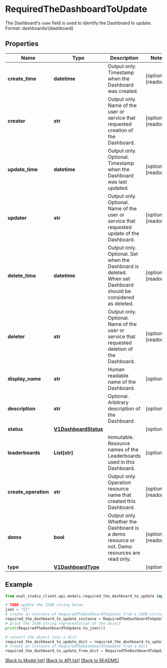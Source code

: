 # RequiredTheDashboardToUpdate

The Dashboard's `name` field is used to identify the Dashboard to update. Format: dashboards/{dashboard}

## Properties

Name | Type | Description | Notes
------------ | ------------- | ------------- | -------------
**create_time** | **datetime** | Output only. Timestamp when the Dashboard was created. | [optional] [readonly] 
**creator** | **str** | Output only. Name of the user or service that requested creation of the Dashboard. | [optional] [readonly] 
**update_time** | **datetime** | Output only. Optional. Timestamp when the Dashboard was last updated. | [optional] [readonly] 
**updater** | **str** | Output only. Optional. Name of the user or service that requested update of the Dashboard. | [optional] [readonly] 
**delete_time** | **datetime** | Output only. Optional. Set when the Dashboard is deleted. When set Dashboard should be considered as deleted. | [optional] [readonly] 
**deleter** | **str** | Output only. Optional. Name of the user or service that requested deletion of the Dashboard. | [optional] [readonly] 
**display_name** | **str** | Human readable name of the Dashboard. | [optional] 
**description** | **str** | Optional. Arbitrary description of the Dashboard. | [optional] 
**status** | [**V1DashboardStatus**](V1DashboardStatus.md) |  | [optional] 
**leaderboards** | **List[str]** | Immutable. Resource names of the Leaderboards used in this Dashboard. | [optional] 
**create_operation** | **str** | Output only. Operation resource name that created this Dashboard. | [optional] [readonly] 
**demo** | **bool** | Output only. Whether the Dashboard is a demo resource or not. Demo resources are read only. | [optional] [readonly] 
**type** | [**V1DashboardType**](V1DashboardType.md) |  | [optional] 

## Example

```python
from eval_studio_client.api.models.required_the_dashboard_to_update import RequiredTheDashboardToUpdate

# TODO update the JSON string below
json = "{}"
# create an instance of RequiredTheDashboardToUpdate from a JSON string
required_the_dashboard_to_update_instance = RequiredTheDashboardToUpdate.from_json(json)
# print the JSON string representation of the object
print(RequiredTheDashboardToUpdate.to_json())

# convert the object into a dict
required_the_dashboard_to_update_dict = required_the_dashboard_to_update_instance.to_dict()
# create an instance of RequiredTheDashboardToUpdate from a dict
required_the_dashboard_to_update_from_dict = RequiredTheDashboardToUpdate.from_dict(required_the_dashboard_to_update_dict)
```
[[Back to Model list]](../README.md#documentation-for-models) [[Back to API list]](../README.md#documentation-for-api-endpoints) [[Back to README]](../README.md)


